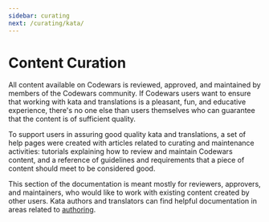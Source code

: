 ```yaml
---
sidebar: curating
next: /curating/kata/
---
```


# Content Curation


All content available on Codewars is reviewed, approved, and maintained by members of the Codewars community. If Codewars users want to ensure that working with kata and translations is a pleasant, fun, and educative experience, there's no one else than users themselves who can guarantee that the content is of sufficient quality.

To support users in assuring good quality kata and translations, a set of help pages were created with articles related to curating and maintenance activities: tutorials explaining how to review and maintain Codewars content, and a reference of guidelines and requirements that a piece of content should meet to be considered good.

This section of the documentation is meant mostly for reviewers, approvers, and maintainers, who would like to work with existing content created by other users. Kata authors and translators can find helpful documentation in areas related to [authoring][docs-authoring].

[docs-authoring]: /authoring/

